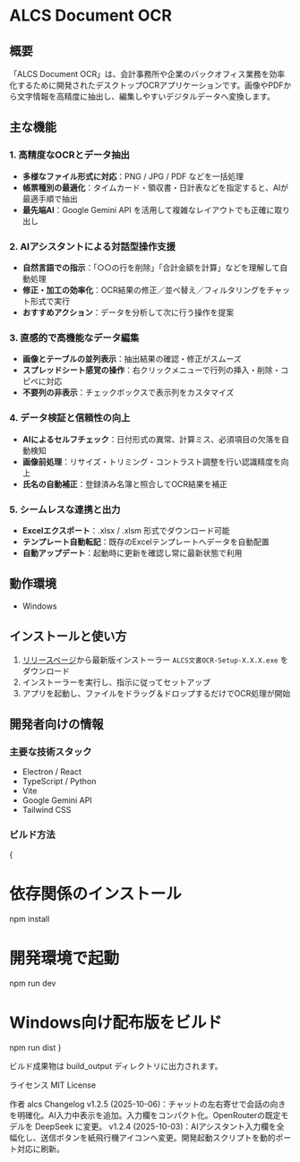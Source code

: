 # ALCS Document OCR

## 概要
「ALCS Document OCR」は、会計事務所や企業のバックオフィス業務を効率化するために開発されたデスクトップOCRアプリケーションです。画像やPDFから文字情報を高精度に抽出し、編集しやすいデジタルデータへ変換します。

## 主な機能

### 1. 高精度なOCRとデータ抽出
- **多様なファイル形式に対応**：PNG / JPG / PDF などを一括処理  
- **帳票種別の最適化**：タイムカード・領収書・日計表などを指定すると、AIが最適手順で抽出  
- **最先端AI**：Google Gemini API を活用して複雑なレイアウトでも正確に取り出し

### 2. AIアシスタントによる対話型操作支援
- **自然言語での指示**：「○○の行を削除」「合計金額を計算」などを理解して自動処理  
- **修正・加工の効率化**：OCR結果の修正／並べ替え／フィルタリングをチャット形式で実行  
- **おすすめアクション**：データを分析して次に行う操作を提案

### 3. 直感的で高機能なデータ編集
- **画像とテーブルの並列表示**：抽出結果の確認・修正がスムーズ  
- **スプレッドシート感覚の操作**：右クリックメニューで行列の挿入・削除・コピペに対応  
- **不要列の非表示**：チェックボックスで表示列をカスタマイズ

### 4. データ検証と信頼性の向上
- **AIによるセルフチェック**：日付形式の異常、計算ミス、必須項目の欠落を自動検知  
- **画像前処理**：リサイズ・トリミング・コントラスト調整を行い認識精度を向上  
- **氏名の自動補正**：登録済み名簿と照合してOCR結果を補正

### 5. シームレスな連携と出力
- **Excelエクスポート**：.xlsx / .xlsm 形式でダウンロード可能  
- **テンプレート自動転記**：既存のExcelテンプレートへデータを自動配置  
- **自動アップデート**：起動時に更新を確認し常に最新状態で利用

## 動作環境
- Windows

## インストールと使い方
1. [リリースページ](https://github.com/imaialcs/ALCS_document_OCR/releases)から最新版インストーラー `ALCS文書OCR-Setup-X.X.X.exe` をダウンロード  
2. インストーラーを実行し、指示に従ってセットアップ  
3. アプリを起動し、ファイルをドラッグ＆ドロップするだけでOCR処理が開始

## 開発者向けの情報

### 主要な技術スタック
- Electron / React
- TypeScript / Python
- Vite
- Google Gemini API
- Tailwind CSS

### ビルド方法
{
# 依存関係のインストール
npm install

# 開発環境で起動
npm run dev

# Windows向け配布版をビルド
npm run dist
}

ビルド成果物は build_output ディレクトリに出力されます。

ライセンス
MIT License

作者
alcs
Changelog
v1.2.5 (2025-10-06)：チャットの左右寄せで会話の向きを明確化。AI入力中表示を追加。入力欄をコンパクト化。OpenRouterの既定モデルを DeepSeek に変更。
v1.2.4 (2025-10-03)：AIアシスタント入力欄を全幅化し、送信ボタンを紙飛行機アイコンへ変更。開発起動スクリプトを動的ポート対応に刷新。
